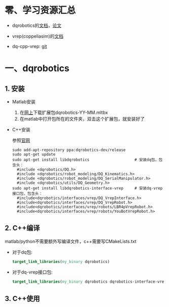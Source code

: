 # 零、学习资源汇总

- dqrobotics的[文档](https://dqroboticsgithubio.readthedocs.io/en/latest/index.html)，[论文](https://arxiv.org/abs/1910.11612)
- vrep(coppeliasim)的[文档](https://www.coppeliarobotics.com/helpFiles/index.html)

- dq-cpp-vrep: [git](https://github.com/dqrobotics/cpp-examples) 

# 一、dqrobotics

## 1. 安装

- Matlab安装

  1. 在[网上](https://dqroboticsgithubio.readthedocs.io/en/latest/installation/matlab.html)下载扩展包dqrobotics-YY-MM.mltbx
  2. 在matlab中打开包所在的文件夹，双击这个扩展包，就安装好了

- C++安装

  参照[官网](https://dqroboticsgithubio.readthedocs.io/en/latest/installation/cpp.html#including)

  ```shell
  sudo add-apt-repository ppa:dqrobotics-dev/release
  sudo apt-get update
  sudo apt-get install libdqrobotics					# 安装dq包，包含头：
  	#include <dqrobotics/DQ.h>
  	#include <dqrobotics/robot_modeling/DQ_Kinematics.h>
  	#include <dqrobotics/robot_modeling/DQ_SerialManipulator.h>
  	#include <dqrobotics/utils/DQ_Geometry.h>
  sudo apt-get install libdqrobotics-interface-vrep 	# 安装dq-vrep接口包，包含头：
  	#include<dqrobotics/interfaces/vrep/DQ_VrepInterface.h>
  	#include<dqrobotics/interfaces/vrep/DQ_VrepRobot.h>
  	#include<dqrobotics/interfaces/vrep/robots/LBR4pVrepRobot.h>
  	#include<dqrobotics/interfaces/vrep/robots/YouBotVrepRobot.h>
  ```

## 2. C++编译

matlab/python不需要额外写编译文件，c++需要写CMakeLists.txt

- 对于dq包:

  ```cmake
  target_link_libraries(my_binary dqrobotics)
  ```

- 对于dq-vrep接口包:

  ```cmake
  target_link_libraries(my_binary dqrobotics dqrobotics-interface-vrep)
  ```

## 3. C++使用